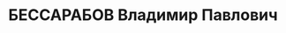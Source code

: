 ---
title: БЕССАРАБОВ Владимир Павлович
description: '1898 року народження, с. Дилятичі Мінської губернії, білорус, із селян,
  освіта початкова. Проживав у м. Миколаєві. Директор маслозаводу.

  Заарештований 19.10.1937 р. Військовою Колегією Верховного Суду СРСР 24.11.1937
  р. засуджений до розстрілу з конфіскацією майна. Страчений 24.11.1937 р.

  Реабілітований у 1956 р. Місце поховання невідомо.'
---